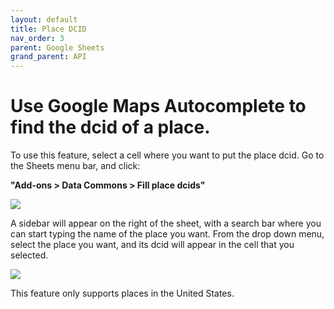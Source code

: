 ```yaml
---
layout: default
title: Place DCID
nav_order: 3
parent: Google Sheets
grand_parent: API
---
```


# Use Google Maps Autocomplete to find the dcid of a place.

To use this feature, select a cell where you want to put the place dcid. Go to the Sheets menu bar, and click:

**"Add-ons > Data Commons > Fill place dcids"**

![](/assets/images/sheets/sheets_menu_bar.png)

A sidebar will appear on the right of the sheet, with a search bar where you can start typing the name of the place you want. From the drop down menu, select the place you want, and its dcid will appear in the cell that you selected.

![](/assets/images/sheets/sheets_search_box.png)

This feature only supports places in the United States.
 
